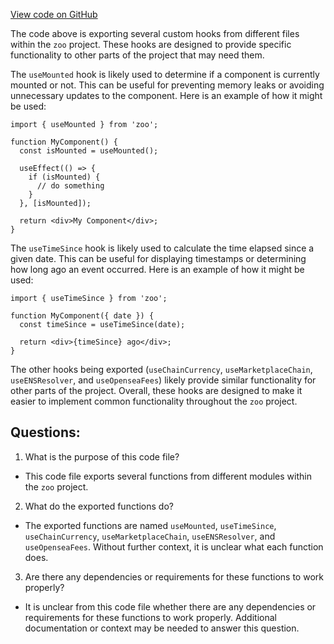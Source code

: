 [View code on GitHub](zoo-labs/zoo/blob/master/app/hooks/index.ts)

The code above is exporting several custom hooks from different files within the `zoo` project. These hooks are designed to provide specific functionality to other parts of the project that may need them. 

The `useMounted` hook is likely used to determine if a component is currently mounted or not. This can be useful for preventing memory leaks or avoiding unnecessary updates to the component. Here is an example of how it might be used:

```
import { useMounted } from 'zoo';

function MyComponent() {
  const isMounted = useMounted();

  useEffect(() => {
    if (isMounted) {
      // do something
    }
  }, [isMounted]);

  return <div>My Component</div>;
}
```

The `useTimeSince` hook is likely used to calculate the time elapsed since a given date. This can be useful for displaying timestamps or determining how long ago an event occurred. Here is an example of how it might be used:

```
import { useTimeSince } from 'zoo';

function MyComponent({ date }) {
  const timeSince = useTimeSince(date);

  return <div>{timeSince} ago</div>;
}
```

The other hooks being exported (`useChainCurrency`, `useMarketplaceChain`, `useENSResolver`, and `useOpenseaFees`) likely provide similar functionality for other parts of the project. Overall, these hooks are designed to make it easier to implement common functionality throughout the `zoo` project.
## Questions: 
 1. What is the purpose of this code file?
- This code file exports several functions from different modules within the `zoo` project.

2. What do the exported functions do?
- The exported functions are named `useMounted`, `useTimeSince`, `useChainCurrency`, `useMarketplaceChain`, `useENSResolver`, and `useOpenseaFees`. Without further context, it is unclear what each function does.

3. Are there any dependencies or requirements for these functions to work properly?
- It is unclear from this code file whether there are any dependencies or requirements for these functions to work properly. Additional documentation or context may be needed to answer this question.